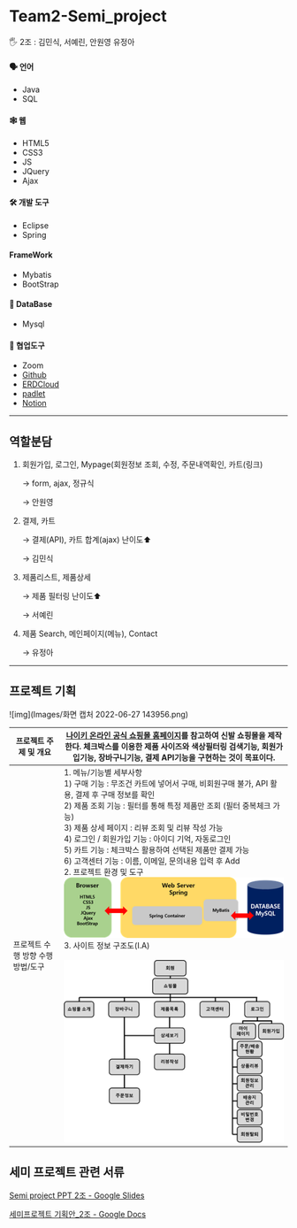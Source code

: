 # Team2-Semi_project

<aside>
🖐️ 2조 : 김민식, 서예린, 안원영 유정아
</aside>



#### 🗣️ 언어

- Java
- SQL

#### 🕸️ 웹

- HTML5
- CSS3
- JS
- JQuery
- Ajax

#### 🛠️ 개발 도구
- Eclipse
- Spring

#### FrameWork
- Mybatis
- BootStrap

#### 💽 DataBase
- Mysql

#### 🔱 협업도구
- Zoom
- [Github](https://github.com/minsiks/Team2-Semi_Project)
- [ERDCloud](https://www.erdcloud.com/d/tBFT5AzhSeSA2sXz7)
- [padlet](https://padlet.com/tidnjrk010/Bookmarks?utm_campaign=added_post&utm_medium=desktop&utm_source=notifications)
- [Notion](https://www.notion.so/hi-syl/d9931d43fcd740328b8c45b34269994d)

---

## 역할분담

1. 회원가입, 로그인, Mypage(회원정보 조회, 수정, 주문내역확인, 카트(링크)

   → form, ajax, 정규식

   → 안원영

2. 결제, 카트

   → 결제(API), 카트 합계(ajax) 난이도⬆️

   → 김민식

3. 제품리스트, 제품상세

   → 제품 필터링 난이도⬆️

   → 서예린

4. 제품 Search, 메인페이지(메뉴), Contact

   → 유정아
   
   

----

## 프로젝트 기획

![img](Images/화면 캡처 2022-06-27 143956.png)

| 프로젝트 주제 및 개요              | [나이키 온라인 공식 쇼핑몰 홈페이지](https://www.nike.com/kr/ko_kr/w/men/fw?utm_source=Google&utm_medium=PS&utm_campaign=365DIGITAL_Google_SA_Keyword_Extend_PC&cp=53055959389_search_&gclid=Cj0KCQjwwJuVBhCAARIsAOPwGASu1zlJTEmTBCrb0N4tZXo148-2hjVf16nR0uFm1gM0p62eoXTYAuAaAn5JEALw_wcB)를  참고하여 신발 쇼핑몰을 제작한다. 체크박스를 이용한 제품 사이즈와 색상필터링 검색기능, 회원가입기능, 장바구니기능, 결제 API기능을 구현하는 것이 목표이다. |
| ---------------------------------- | ------------------------------------------------------------ |
| 프로젝트 수행 방향  수행 방법/도구 | 1. 메뉴/기능별 세부사항   <br />1) 구매 기능 : 무조건 카트에 넣어서 구매, 비회원구매 불가, API 활용,  결제 후 구매 정보를 확인  <br />2) 제품 조회 기능 : 필터를 통해 특정 제품만  조회 (필터 중복체크 가능)  <br />3) 제품 상세 페이지 : 리뷰 조회 및 리뷰  작성 가능  <br />4) 로그인 / 회원가입 기능 : 아이디 기억, 자동로그인  <br />5) 카트 기능 : 체크박스 활용하여 선택된  제품만 결제 가능  <br />6) 고객센터 기능 : 이름, 이메일, 문의내용 입력 후  Add         <br />2. 프로젝트 환경  및 도구    <br />                 ![img](Images/clip_image002.png)      <br />  3. 사이트  정보 구조도(I.A)  <br /><br />![img](Images/clip_image004.png) |



## 세미 프로젝트 관련 서류

[Semi project PPT 2조 - Google Slides](https://docs.google.com/presentation/d/1upFYaKb7vqLy3j93h6VlixmRY24de5CrrNheaTwdWNI/edit#slide=id.g137a636e1c6_2_92)

[세미프로젝트 기획안_2조 - Google Docs](https://docs.google.com/document/d/1WqOPMUecu_bIZjKxn7Id1JEbKF9EYZ1rMXDy0rece8U/edit)
